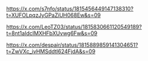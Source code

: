 https://x.com/s7nfo/status/1815456449147138310?t=XUFOLpqzJyGPaZiUH068Ew&s=09

https://x.com/LeoTZ03/status/1815830661120549189?t=8nt1aIdcIMXHFbXUvwg6Fw&s=09

https://x.com/despair/status/1815889859141304651?t=ZwVXc_ivHMSddtl624FjdA&s=09